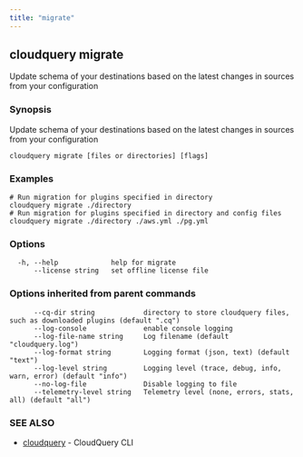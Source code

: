 ```yaml
---
title: "migrate"
---
```

## cloudquery migrate

Update schema of your destinations based on the latest changes in sources from your configuration

### Synopsis

Update schema of your destinations based on the latest changes in sources from your configuration

```
cloudquery migrate [files or directories] [flags]
```

### Examples

```
# Run migration for plugins specified in directory
cloudquery migrate ./directory
# Run migration for plugins specified in directory and config files
cloudquery migrate ./directory ./aws.yml ./pg.yml

```

### Options

```
  -h, --help             help for migrate
      --license string   set offline license file
```

### Options inherited from parent commands

```
      --cq-dir string            directory to store cloudquery files, such as downloaded plugins (default ".cq")
      --log-console              enable console logging
      --log-file-name string     Log filename (default "cloudquery.log")
      --log-format string        Logging format (json, text) (default "text")
      --log-level string         Logging level (trace, debug, info, warn, error) (default "info")
      --no-log-file              Disable logging to file
      --telemetry-level string   Telemetry level (none, errors, stats, all) (default "all")
```

### SEE ALSO

* [cloudquery](/docs/reference/cli/cloudquery)	 - CloudQuery CLI

